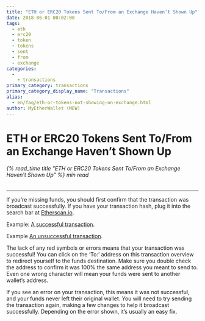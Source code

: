 ```yaml
---
title: "ETH or ERC20 Tokens Sent To/From an Exchange Haven’t Shown Up"
date: 2018-06-01 00:02:00
tags:
  - eth
  - erc20
  - token
  - tokens
  - sent
  - from
  - exchange
categories:
  - 
    - transactions
primary_category: transactions
primary_category_display_name: "Transactions"
alias:
  - en/faq/eth-or-tokens-not-showing-on-exchange.html
author: MyEtherWallet (MEW)
---
```


# **ETH or ERC20 Tokens Sent To/From an Exchange Haven’t Shown Up**

###### {% read_time title "ETH or ERC20 Tokens Sent To/From an Exchange Haven't Shown Up" %} min read

* * *

If you’re missing funds, you should first confirm that the transaction was broadcast successfully. If you have your transaction hash, plug it into the search bar at [Etherscan.io](https://etherscan.io).

Example: [A successful transaction](https://etherscan.io/tx/0xcde5a30a1a1514919e9c357d4e89211701aa22a741936ad9516c2987d8b097c9).

Example [An unsuccessful transaction](https://etherscan.io/tx/0xf9c8514fad47eb54a414930563aabfeceb465c9f308f5f294a37edd0d669243c).

The lack of any red symbols or errors means that your transaction was successful! You can click on the ‘To:’ address on this transaction overview to redirect yourself to the funds destination. Make sure you double check the address to confirm it was 100% the same address you meant to send to. Even one wrong character will mean your funds were sent to another wallet’s address.

If you see an error on your transaction, this means it was not successful, and your funds never left their original wallet. You will need to try sending the transaction again, making a few changes to help it broadcast successfully. Depending on the error shown, it’s usually an easy fix.

